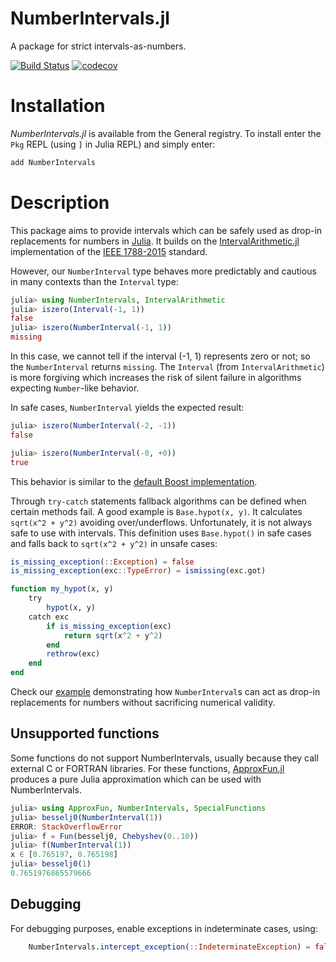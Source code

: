 # NumberIntervals.jl

A package for strict intervals-as-numbers.

[![Build Status](https://travis-ci.org/gwater/NumberIntervals.jl.svg?branch=master)](https://travis-ci.org/gwater/NumberIntervals.jl)
[![codecov](https://codecov.io/gh/gwater/NumberIntervals.jl/branch/master/graph/badge.svg)](https://codecov.io/gh/gwater/NumberIntervals.jl)

# Installation

*NumberIntervals.jl* is available from the General registry. To install enter
the `Pkg` REPL (using `]` in Julia REPL) and simply enter:
```julia
add NumberIntervals
```

# Description

This package aims to provide intervals which can be safely used as drop-in replacements for numbers in [Julia](https://julialang.org).
It builds on the [IntervalArithmetic.jl](https://github.com/JuliaIntervals/IntervalArithmetic.jl) implementation of the [IEEE 1788-2015](https://standards.ieee.org/standard/1788-2015.html) standard.

However, our `NumberInterval` type behaves more predictably and cautious in many contexts than the `Interval` type:
```julia
julia> using NumberIntervals, IntervalArithmetic
julia> iszero(Interval(-1, 1))
false
julia> iszero(NumberInterval(-1, 1))
missing
```
In this case, we cannot tell if the interval (-1, 1) represents zero or not; so the `NumberInterval` returns `missing`.
The `Interval` (from `IntervalArithmetic`) is more forgiving which increases the risk of silent failure in algorithms expecting `Number`-like behavior.

In safe cases, `NumberInterval` yields the expected result:
```julia
julia> iszero(NumberInterval(-2, -1))
false

julia> iszero(NumberInterval(-0, +0))
true
```
This behavior is similar to the [default Boost implementation](https://www.boost.org/doc/libs/1_70_0/libs/numeric/interval/doc/comparisons.htm).

Through `try-catch` statements fallback algorithms can be defined when certain methods fail. A good example is `Base.hypot(x, y)`. It calculates `sqrt(x^2 + y^2)` avoiding over/underflows. Unfortunately, it is not always safe to use with intervals.
This definition uses `Base.hypot()` in safe cases and falls back to `sqrt(x^2 + y^2)` in unsafe cases:
```julia
is_missing_exception(::Exception) = false
is_missing_exception(exc::TypeError) = ismissing(exc.got)

function my_hypot(x, y)
    try
        hypot(x, y)
    catch exc
        if is_missing_exception(exc)
            return sqrt(x^2 + y^2)
        end
        rethrow(exc)
    end
end
```

Check our [example](examples/DifferentialEquationsExample.ipynb) demonstrating how `NumberInterval`s can act as drop-in replacements for numbers without sacrificing numerical validity.

## Unsupported functions

Some functions do not support NumberIntervals, usually because they call external C or FORTRAN libraries.
For these functions, [ApproxFun.jl](https://github.com/JuliaApproximation/ApproxFun.jl) produces a pure Julia approximation which can be used with NumberIntervals.
```julia
julia> using ApproxFun, NumberIntervals, SpecialFunctions
julia> besselj0(NumberInterval(1))
ERROR: StackOverflowError
julia> f = Fun(besselj0, Chebyshev(0..10))
julia> f(NumberInterval(1))
x ∈ [0.765197, 0.765198]
julia> besselj0(1)
0.7651976865579666
```

## Debugging

For debugging purposes, enable exceptions in indeterminate cases, using:
```julia
    NumberIntervals.intercept_exception(::IndeterminateException) = false
```

